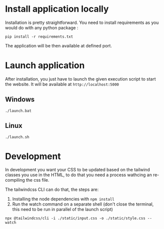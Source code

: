 # Install application locally

Installation is pretty straightforward. You need to install requirements as you would do with any python package :
```
pip install -r requirements.txt
```

The application will be then available at defined port.

# Launch application

After installation, you just have to launch the given execution script to start the website. It will be available at `http://localhost:5000`

## Windows

```
./launch.bat
```

## Linux

```
./launch.sh
```

# Development

In development you want your CSS to be updated based on the tailwind classes you use in the HTML, to do that you need a process wathcing an re-compiling the css file.

The tailwindcss CLI can do that, the steps are:

1. Installing the node dependencies with `npm install`
2. Run the watch command on a separate shell (don't close the terminal, this need to be run in parallel of the launch script) 
```
npx @tailwindcss/cli -i ./static/input.css -o ./static/style.css --watch
```
